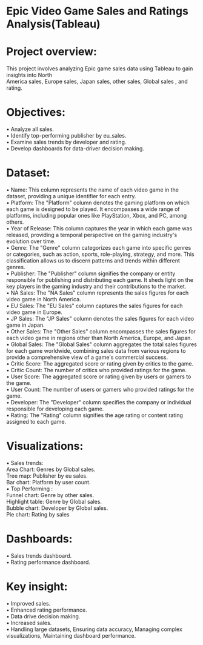 <h1>Epic Video Game Sales and Ratings Analysis(Tableau)</h1>

<h1>Project overview:</h1>

This project involves analyzing Epic game sales data using Tableau to gain insights into North<br>
America sales, Europe sales, Japan sales, other sales, Global sales , and rating.<br>

<h1>Objectives:</h1>

•	Analyze all sales.<br>
•	Identify top-performing publisher by eu_sales.<br>
•	Examine sales trends by developer and rating.<br>
•	Develop dashboards for data-driver decision making.<br>
 
<h1>Dataset:</h1>
• Name: This column represents the name of each video game in the dataset, providing a unique identifier for each entry.<br>
• Platform: The "Platform" column denotes the gaming platform on which each game is designed to be played. It encompasses a wide range of platforms, including popular ones like PlayStation, Xbox, and PC, among others.<br>
• Year of Release: This column captures the year in which each game was released, providing a temporal perspective on the gaming industry's evolution over time.<br>
• Genre: The "Genre" column categorizes each game into specific genres or categories, such as action, sports, role-playing, strategy, and more. This classification allows us to discern patterns and trends within different genres.<br>
• Publisher: The "Publisher" column signifies the company or entity responsible for publishing and distributing each game. It sheds light on the key players in the gaming industry and their contributions to the market.<br>
• NA Sales: The "NA Sales" column represents the sales figures for each video game in North America.<br>
• EU Sales: The "EU Sales" column captures the sales figures for each video game in Europe.<br>
• JP Sales: The "JP Sales" column denotes the sales figures for each video game in Japan.<br>
• Other Sales: The "Other Sales" column encompasses the sales figures for each video game in regions other than North America, Europe, and Japan.<br>
• Global Sales: The "Global Sales" column aggregates the total sales figures for each game worldwide, combining sales data from various regions to provide a comprehensive view of a game's commercial success.<br>
• Critic Score: The aggregated score or rating given by critics to the game.<br>
• Critic Count: The number of critics who provided ratings for the game.<br>
• User Score: The aggregated score or rating given by users or gamers to the game.<br>
• User Count: The number of users or gamers who provided ratings for the game.<br>
• Developer: The "Developer" column specifies the company or individual responsible for developing each game. <br>
• Rating: The "Rating" column signifies the age rating or content rating assigned to each game.<br> 

<h1>Visualizations:</h1>

•	Sales trends:<br>
Area Chart: Genres by Global sales.<br>
Tree map: Publisher by eu sales.<br>
Bar chart: Platform by user count.<br>
•	Top Performing :<br>
Funnel chart: Genre by other sales.<br>
Highlight table: Genre by Global sales.<br>
Bubble chart: Developer by Global sales.<br>
Pie chart: Rating by sales<br>


<h1>Dashboards:</h1>

•	Sales trends dashboard.<br>
•	Rating performance dashboard.<br>

<h1>Key insight:</h1>
                  
•	Improved sales.<br>
•	Enhanced rating performance.<br>
•	Data drive decision making.<br>
•	Increased sales.<br>
•	Handling large datasets, Ensuring data accuracy, Managing complex visualizations, Maintaining dashboard performance.<br>
